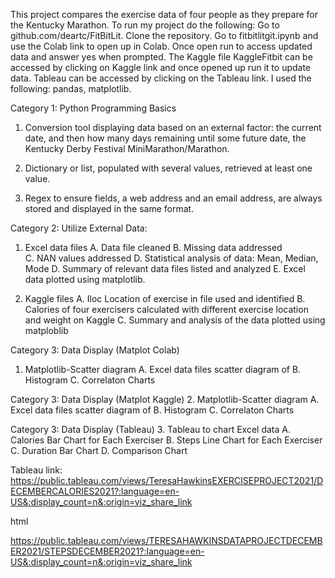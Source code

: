  This project  compares  the exercise data of four people as they  prepare for the Kentucky Marathon.
To run my project do the following: Go to github.com/deartc/FitBitLit.  Clone the repository.  Go to fitbitlitgit.ipynb and use the Colab link to open up in Colab.
Once open  run to  access updated data and answer yes when prompted. The Kaggle file KaggleFitbit can be accessed by clicking on Kaggle link and once opened up run it to update data.  Tableau can be accessed by clicking on the Tableau link. I used the following: pandas, matplotlib.  
  
 
Category 1: Python Programming Basics

1. Conversion tool displaying data based on an external factor: the current date, and then  how many days remaining until some future date, the Kentucky Derby Festival MiniMarathon/Marathon. 
 
2. Dictionary or list, populated with several values, retrieved at least one value.

3. Regex to ensure  fields, a web address and an email address, are always stored and displayed in the same format. 
 
 
 
Category 2: Utilize External Data:
 
1. Excel data files 
A. Data file cleaned
B. Missing data addressed  
C. NAN values addressed
D. Statistical analysis of data: Mean, Median, Mode
D. Summary of relevant data files listed and analyzed 
E. Excel data plotted using matplotlib.


2. Kaggle files
A. Iloc Location of exercise in file used and identified 
B. Calories of four  exercisers calculated with different exercise location and weight on Kaggle 
C. Summary and analysis of the data plotted using matploblib



Category 3: Data Display (Matplot Colab)
1. Matplotlib-Scatter diagram 
A.  Excel data files scatter diagram of
B.  Histogram 
C.  Correlaton Charts



Category 3: Data Display (Matplot Kaggle)
2. Matplotlib-Scatter diagram 
A.  Excel data files scatter diagram of
B.  Histogram 
C.  Correlaton Charts


Category 3: Data Display (Tableau)
3. Tableau to chart Excel data
A.  Calories Bar  Chart  for Each Exerciser
B.  Steps Line Chart for Each Exerciser
C. Duration Bar Chart
D. Comparison Chart

Tableau link:
https://public.tableau.com/views/TeresaHawkinsEXERCISEPROJECT2021/DECEMBERCALORIES2021?:language=en-US&:display_count=n&:origin=viz_share_link


html

https://public.tableau.com/views/TERESAHAWKINSDATAPROJECTDECEMBER2021/STEPSDECEMBER2021?:language=en-US&:display_count=n&:origin=viz_share_link




  


